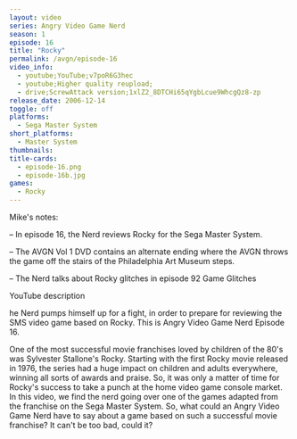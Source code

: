 ```yaml
---
layout: video
series: Angry Video Game Nerd
season: 1
episode: 16
title: "Rocky"
permalink: /avgn/episode-16
video_info:
  - youtube;YouTube;v7poR6G3hec
  - youtube;Higher quality reupload;
  - drive;ScrewAttack version;1xlZ2_8DTCHi65qYgbLcue9WhcgQz8-zp
release_date: 2006-12-14
toggle: off
platforms: 
  - Sega Master System
short_platforms:
  - Master System
thumbnails: 
title-cards: 
  - episode-16.png
  - episode-16b.jpg
games: 
  - Rocky
---
```


<p class="mikes-notes">Mike's notes:</p>

– In episode 16, the Nerd reviews Rocky for the Sega Master System.

– The AVGN Vol 1 DVD contains an alternate ending where the AVGN throws the game off the stairs of the Philadelphia Art Museum steps.

– The Nerd talks about Rocky glitches in episode 92 Game Glitches

<p class="yt-description">YouTube description</p>

he Nerd pumps himself up for a fight, in order to prepare for reviewing the SMS video game based on Rocky. This is Angry Video Game Nerd Episode 16.

One of the most successful movie franchises loved by children of the 80's was Sylvester Stallone's Rocky. Starting with the first Rocky movie released in 1976, the series had a huge impact on children and adults everywhere, winning all sorts of awards and praise. So, it was only a matter of time for Rocky's success to take a punch at the home video game console market. In this video, we find the nerd going over one of the games adapted from the franchise on the Sega Master System. So, what could an Angry Video Game Nerd have to say about a game based on such a successful movie franchise? It can't be too bad, could it?